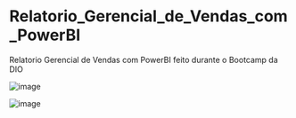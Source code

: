 # Relatorio_Gerencial_de_Vendas_com_PowerBI
Relatorio Gerencial de Vendas com PowerBI feito durante o Bootcamp da DIO

![image](https://github.com/olucascruz/Relatorio_Gerencial_de_Vendas_com_PowerBI/assets/69447962/fb32232b-46a8-47e3-8125-d586f63a0c53)


![image](https://github.com/olucascruz/Relatorio_Gerencial_de_Vendas_com_PowerBI/assets/69447962/9b2b2de4-4da9-4634-9532-0e0294daa83d)
